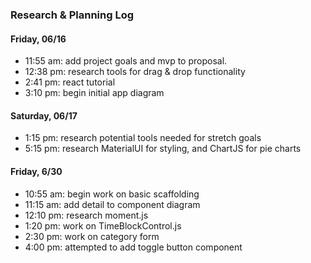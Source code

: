 ### Research & Planning Log

#### Friday, 06/16
* 11:55 am: add project goals and mvp to proposal.
* 12:38 pm: research tools for drag & drop functionality
* 2:41 pm: react tutorial
* 3:10 pm: begin initial app diagram

#### Saturday, 06/17
* 1:15 pm: research potential tools needed for stretch goals
* 5:15 pm: research MaterialUI for styling, and ChartJS for pie charts


#### Friday, 6/30
* 10:55 am: begin work on basic scaffolding
* 11:15 am: add detail to component diagram
* 12:10 pm: research moment.js
* 1:20 pm: work on TimeBlockControl.js
* 2:30 pm: work on category form
* 4:00 pm: attempted to add toggle button component